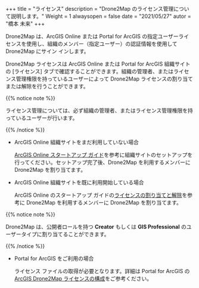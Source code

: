 +++
title = "ライセンス"
description = "Drone2Map のライセンス管理について説明します。"
Weight = 1
alwaysopen = false
date = "2021/05/27"
autor = "橋本 未来"
+++

Drone2Map は、ArcGIS Online または Portal for ArcGIS の指定ユーザーライセンスを使用し、組織のメンバー（指定ユーザー）の認証情報を使用して Drone2Map にサイン インします。

Drone2Map ライセンスは ArcGIS Online または Portal for ArcGIS 組織サイトの [ライセンス] タブで確認することができます。組織の管理者、またはライセンス管理権限を持っているユーザーによって Drone2Map ライセンスの割り当てまたは解除を行うことができます。

{{% notice note %}}

ライセンス管理については、必ず組織の管理者、またはライセンス管理権限を持っているユーザーが行います。

{{% /notice %}}

-   ArcGIS Online 組織サイトをまだ利用していない場合

    [ArcGIS Online スタートアップ ガイド](https://doc.esrij.com/online/get-started/)を参考に組織サイトのセットアップを行ってください。セットアップ完了後、Drone2Map を利用するメンバーに Drone2Map を割り当てます。

-   ArcGIS Online 組織サイトを既に利用開始している場合

    ArcGIS Online のスタートアップ ガイドの[ライセンスの割り当てと解除](https://doc.esrij.com/online/get-started/administer/license/assign/)を参考に Drone2Map を利用するメンバーに Drone2Map を割り当てます。

{{% notice note %}}

Drone2Map は、公開者ロールを持つ **Creator** もしくは **GIS Professional** のユーザータイプに割り当てることができます。

{{% /notice %}}

-   Portal for ArcGIS をご利用の場合

    ライセンス ファイルの取得が必要となります。詳細は Portal for ArcGIS の [ArcGIS Drone2Map ライセンスの構成](https://enterprise.arcgis.com/ja/portal/latest/administer/windows/configure-drone2map-licenses.htm)をご参考ください。
